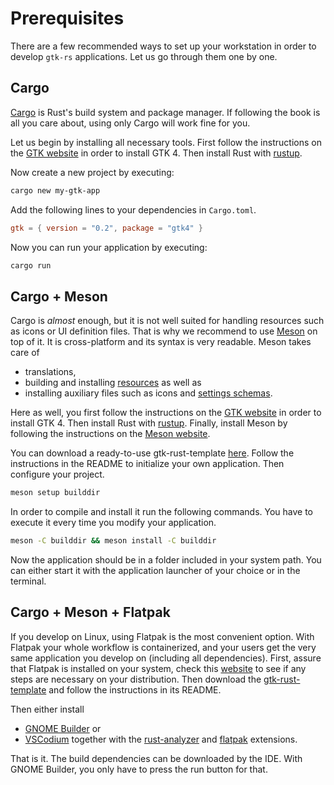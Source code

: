 # Prerequisites

There are a few recommended ways to set up your workstation in order to develop `gtk-rs` applications.
Let us go through them one by one.

## Cargo

[Cargo](https://doc.rust-lang.org/cargo/index.html) is Rust's build system and package manager.
If following the book is all you care about, using only Cargo will work fine for you.

Let us begin by installing all necessary tools.
First follow the instructions on the [GTK website](https://www.gtk.org/docs/installations/) in order to install GTK 4.
Then install Rust with [rustup](https://rustup.rs/).

Now create a new project by executing:
```bash
cargo new my-gtk-app
```

Add the following lines to your dependencies in `Cargo.toml`.
```toml
gtk = { version = "0.2", package = "gtk4" }
```

Now you can run your application by executing:
```bash
cargo run
```

## Cargo + Meson

Cargo is *almost* enough, but it is not well suited for handling resources such as icons or UI definition files.
That is why we recommend to use [Meson](https://mesonbuild.com/) on top of it.
It is cross-platform and its syntax is very readable.
Meson takes care of
- translations,
- building and installing [resources](resources.html) as well as
- installing auxiliary files such as icons and [settings schemas](settings.html).

Here as well, you first follow the instructions on the [GTK website](https://www.gtk.org/docs/installations/) in order to install GTK 4.
Then install Rust with [rustup](https://rustup.rs/).
Finally, install Meson by following the instructions on the [Meson website](https://mesonbuild.com/Getting-meson.html).

You can download a ready-to-use gtk-rust-template [here](https://gitlab.gnome.org/bilelmoussaoui/gtk-rust-template).
Follow the instructions in the README to initialize your own application.
Then configure your project.
```bash
meson setup builddir
```

In order to compile and install it run the following commands.
You have to execute it every time you modify your application.
```bash
meson -C builddir && meson install -C builddir
```

Now the application should be in a folder included in your system path.
You can either start it with the application launcher of your choice or in the terminal.

## Cargo + Meson + Flatpak

If you develop on Linux, using Flatpak is the most convenient option.
With Flatpak your whole workflow is containerized, and your users get the very same application you develop on (including all dependencies). 
First, assure that Flatpak is installed on your system, check this [website](https://flatpak.org/setup/) to see if any steps are necessary on your distribution.
Then download the [gtk-rust-template](https://gitlab.gnome.org/bilelmoussaoui/gtk-rust-template) and follow the instructions in its README.

Then either install
- [GNOME Builder](https://flathub.org/apps/details/org.gnome.Builder) or
- [VSCodium](https://flathub.org/apps/details/com.vscodium.codium) together with the [rust-analyzer](https://open-vsx.org/extension/matklad/rust-analyzer) and [flatpak](https://open-vsx.org/extension/bilelmoussaoui/flatpak-vscode) extensions.

That is it.
The build dependencies can be downloaded by the IDE.
With GNOME Builder, you only have to press the run button for that.
